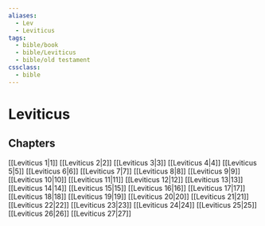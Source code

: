 ```yaml
---
aliases:
  - Lev
  - Leviticus
tags:
  - bible/book
  - bible/Leviticus
  - bible/old testament
cssclass:
  - bible
---
```


# Leviticus

## Chapters

[[Leviticus 1|1]]
[[Leviticus 2|2]]
[[Leviticus 3|3]]
[[Leviticus 4|4]]
[[Leviticus 5|5]]
[[Leviticus 6|6]]
[[Leviticus 7|7]]
[[Leviticus 8|8]]
[[Leviticus 9|9]]
[[Leviticus 10|10]]
[[Leviticus 11|11]]
[[Leviticus 12|12]]
[[Leviticus 13|13]]
[[Leviticus 14|14]]
[[Leviticus 15|15]]
[[Leviticus 16|16]]
[[Leviticus 17|17]]
[[Leviticus 18|18]]
[[Leviticus 19|19]]
[[Leviticus 20|20]]
[[Leviticus 21|21]]
[[Leviticus 22|22]]
[[Leviticus 23|23]]
[[Leviticus 24|24]]
[[Leviticus 25|25]]
[[Leviticus 26|26]]
[[Leviticus 27|27]]
